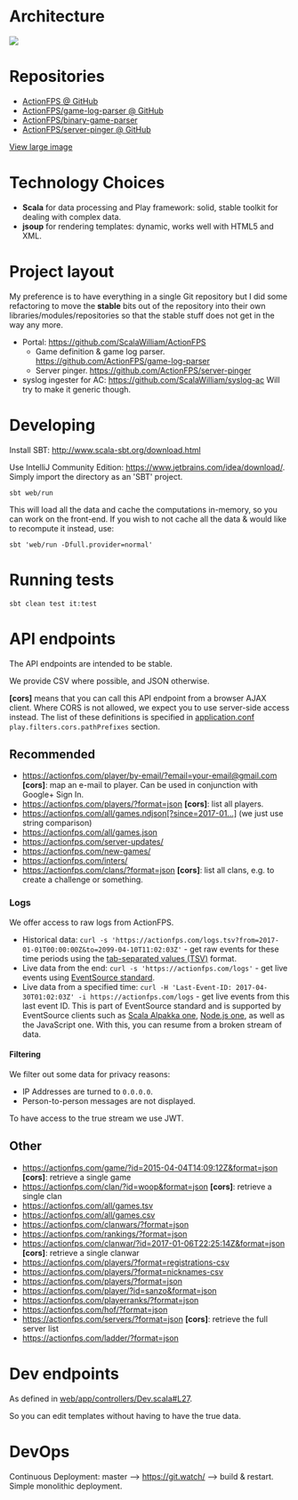 # Architecture

![](https://docs.google.com/drawings/d/1fGcN6fcKC_oCL1KtC_-pmWCT_1Da-ka0nijrzUuxiyw/pub?w=661&h=567)

# Repositories
* [ActionFPS @ GitHub](https://github.com/ScalaWilliam/ActionFPS)
* [ActionFPS/game-log-parser @ GitHub](https://github.com/ActionFPS/game-log-parser)
* [ActionFPS/binary-game-parser](https://github.com/ActionFPS/binary-game-parser)
* [ActionFPS/server-pinger @ GitHub](https://github.com/ActionFPS/server-pinger)

[View large image](https://docs.google.com/drawings/d/1fGcN6fcKC_oCL1KtC_-pmWCT_1Da-ka0nijrzUuxiyw/pub?w=1984&h=1701)

# Technology Choices

* __Scala__ for data processing and Play framework: solid, stable toolkit for dealing with complex data.
* __jsoup__ for rendering templates: dynamic, works well with HTML5 and XML.

# Project layout

My preference is to have everything in a single Git repository but I did some refactoring to move the **stable** bits out of the repository into their own libraries/modules/repositories so that the stable stuff does not get in the way any more.

* Portal: https://github.com/ScalaWilliam/ActionFPS
  * Game definition & game log parser. https://github.com/ActionFPS/game-log-parser
  * Server pinger. https://github.com/ActionFPS/server-pinger
* syslog ingester for AC: https://github.com/ScalaWilliam/syslog-ac
   Will try to make it generic though.

# Developing

Install SBT: http://www.scala-sbt.org/download.html

Use IntelliJ Community Edition: https://www.jetbrains.com/idea/download/. Simply import the directory as an 'SBT' project.

```
sbt web/run
```

This will load all the data and cache the computations in-memory, so you can work on the front-end.
If you wish to not cache all the data & would like to recompute it instead, use:

```
sbt 'web/run -Dfull.provider=normal'
```

# Running tests

```
sbt clean test it:test
```

# API endpoints

The API endpoints are intended to be stable.

We provide CSV where possible, and JSON otherwise.

**[cors]** means that you can call this API endpoint from a browser AJAX client.
Where CORS is not allowed, we expect you to use server-side access instead. The list of these definitions is specified in [application.conf](https://github.com/ScalaWilliam/ActionFPS/blob/master/web/conf/application.conf#L42) `play.filters.cors.pathPrefixes` section. 

## Recommended
* https://actionfps.com/player/by-email/?email=your-email@gmail.com
  **[cors]**: map an e-mail to player. Can be used in conjunction with Google+ Sign In.
* https://actionfps.com/players/?format=json
  **[cors]**: list all players.
* https://actionfps.com/all/games.ndjson[?since=2017-01...] (we just use string comparison)
* https://actionfps.com/all/games.json
* https://actionfps.com/server-updates/
* https://actionfps.com/new-games/
* https://actionfps.com/inters/
* https://actionfps.com/clans/?format=json
  **[cors]**: list all clans, e.g. to create a challenge or something.

### Logs

We offer access to raw logs from ActionFPS. 

* Historical data: `curl -s 'https://actionfps.com/logs.tsv?from=2017-01-01T00:00:00Z&to=2099-04-10T11:02:03Z'` - get raw events for these time periods using the [tab-separated values (TSV)](https://en.wikipedia.org/wiki/Tab-separated_values) format.
* Live data from the end: `curl -s 'https://actionfps.com/logs'` - get live events using [EventSource standard](https://www.w3.org/TR/eventsource/).
* Live data from a specified time: `curl -H 'Last-Event-ID: 2017-04-30T01:02:03Z' -i https://actionfps.com/logs` - get live events from this last event ID. This is part of EventSource standard and is supported by EventSource clients such as [Scala Alpakka one](http://developer.lightbend.com/docs/alpakka/current/sse.html), [Node.js one](https://www.npmjs.com/package/eventsource), as well as the JavaScript one. With this, you can resume from a broken stream of data.

#### Filtering

We filter out some data for privacy reasons:
- IP Addresses are turned to `0.0.0.0`.
- Person-to-person messages are not displayed.

To have access to the true stream we use JWT.

## Other
* https://actionfps.com/game/?id=2015-04-04T14:09:12Z&format=json
   **[cors]**: retrieve a single game
* https://actionfps.com/clan/?id=woop&format=json
   **[cors]**: retrieve a single clan
* https://actionfps.com/all/games.tsv
* https://actionfps.com/all/games.csv
* https://actionfps.com/clanwars/?format=json
* https://actionfps.com/rankings/?format=json
* https://actionfps.com/clanwar/?id=2017-01-06T22:25:14Z&format=json
   **[cors]**: retrieve a single clanwar
* https://actionfps.com/players/?format=registrations-csv
* https://actionfps.com/players/?format=nicknames-csv
* https://actionfps.com/players/?format=json
* https://actionfps.com/player/?id=sanzo&format=json
* https://actionfps.com/playerranks/?format=json
* https://actionfps.com/hof/?format=json
* https://actionfps.com/servers/?format=json
  **[cors]**: retrieve the full server list
* https://actionfps.com/ladder/?format=json

# Dev endpoints

As defined in [web/app/controllers/Dev.scala#L27](https://github.com/ScalaWilliam/ActionFPS/blob/master/web/app/controllers/Dev.scala#L27).

So you can edit templates without having to have the true data.

# DevOps
Continuous Deployment: master --> <https://git.watch/> --> build & restart. Simple monolithic deployment.
